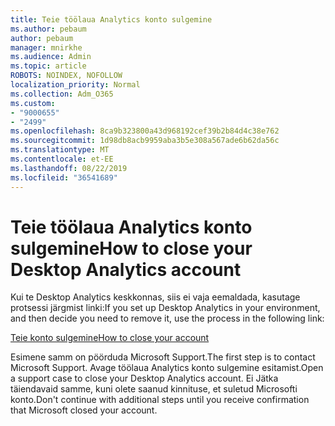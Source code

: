 ```yaml
---
title: Teie töölaua Analytics konto sulgemine
ms.author: pebaum
author: pebaum
manager: mnirkhe
ms.audience: Admin
ms.topic: article
ROBOTS: NOINDEX, NOFOLLOW
localization_priority: Normal
ms.collection: Adm_O365
ms.custom:
- "9000655"
- "2499"
ms.openlocfilehash: 8ca9b323800a43d968192cef39b2b84d4c38e762
ms.sourcegitcommit: 1d98db8acb9959aba3b5e308a567ade6b62da56c
ms.translationtype: MT
ms.contentlocale: et-EE
ms.lasthandoff: 08/22/2019
ms.locfileid: "36541689"
---
```

# <a name="how-to-close-your-desktop-analytics-account"></a><span data-ttu-id="14da7-102">Teie töölaua Analytics konto sulgemine</span><span class="sxs-lookup"><span data-stu-id="14da7-102">How to close your Desktop Analytics account</span></span>

<span data-ttu-id="14da7-103">Kui te Desktop Analytics keskkonnas, siis ei vaja eemaldada, kasutage protsessi järgmist linki:</span><span class="sxs-lookup"><span data-stu-id="14da7-103">If you set up Desktop Analytics in your environment, and then decide you need to remove it, use the process in the following link:</span></span>

[<span data-ttu-id="14da7-104">Teie konto sulgemine</span><span class="sxs-lookup"><span data-stu-id="14da7-104">How to close your account</span></span>](https://docs.microsoft.com/sccm/desktop-analytics/account-close)

<span data-ttu-id="14da7-105">Esimene samm on pöörduda Microsoft Support.</span><span class="sxs-lookup"><span data-stu-id="14da7-105">The first step is to contact Microsoft Support.</span></span> <span data-ttu-id="14da7-106">Avage töölaua Analytics konto sulgemine esitamist.</span><span class="sxs-lookup"><span data-stu-id="14da7-106">Open a support case to close your Desktop Analytics account.</span></span> <span data-ttu-id="14da7-107">Ei Jätka täiendavaid samme, kuni olete saanud kinnituse, et suletud Microsofti konto.</span><span class="sxs-lookup"><span data-stu-id="14da7-107">Don't continue with additional steps until you receive confirmation that Microsoft closed your account.</span></span>